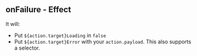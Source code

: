 ## onFailure - Effect

It will:  
  * Put `${action.target}Loading` in `false`  
  * Put `${action.target}Error` with your `action.payload`. This also supports a selector.  
